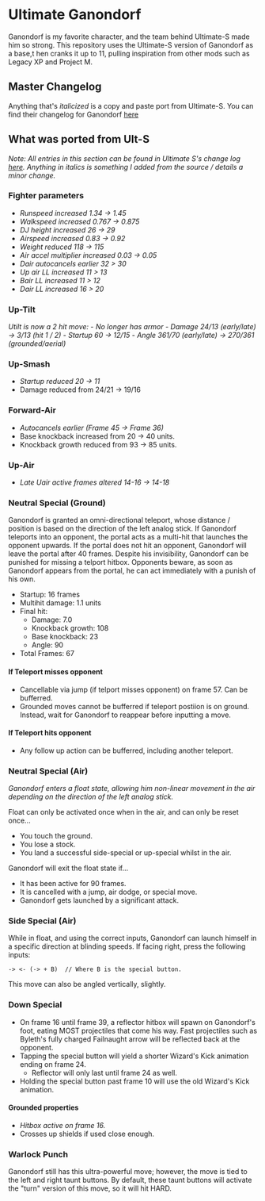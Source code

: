 # Ultimate Ganondorf

Ganondorf is my favorite character, and the team behind Ultimate-S made him so strong. 
This repository uses the Ultimate-S version of Ganondorf as a base,t hen cranks it 
up to 11, pulling inspiration from other mods such as Legacy XP and Project M.

## Master Changelog 

Anything that's *italicized* is a copy and paste port from Ultimate-S. You can find 
their changelog for Ganondorf [here](https://docs.google.com/document/d/1gys8XOEnWDPZlxPB0yOVv1fCWIXJwanWTrETpU23jp4/edit#heading=h.qsh70q)

## What was ported from Ult-S 

*Note: All entries in this section can be found in Ultimate S's change log [here](https://docs.google.com/document/d/1gys8XOEnWDPZlxPB0yOVv1fCWIXJwanWTrETpU23jp4/edit#heading=h.qsh70q). Anything in italics is something I added from the source / details a minor change.*

### Fighter parameters

- *Runspeed increased 1.34 -> 1.45*
- *Walkspeed increased 0.767 -> 0.875*
- *DJ height increased 26 -> 29*
- *Airspeed increased 0.83 -> 0.92*
- *Weight reduced 118 -> 115*
- *Air accel multiplier increased 0.03 -> 0.05*
- *Dair autocancels earlier 32 > 30*
- *Up air LL increased 11 > 13*
- *Bair LL increased 11 > 12*
- *Dair LL increased 16 > 20*

### Up-Tilt

*Utilt is now a 2 hit move:*
    - *No longer has armor*
    - *Damage 24/13 (early/late) -> 3/13 (hit 1 / 2)*
    - *Startup 60 -> 12/15*
    - *Angle 361/70 (early/late) -> 270/361 (grounded/aerial)*

### Up-Smash

- *Startup reduced 20 -> 11*
- Damage reduced from 24/21 -> 19/16

### Forward-Air

- *Autocancels earlier (Frame 45 -> Frame 36)*
- Base knockback increased from 20 -> 40 units.
- Knockback growth reduced from 93 -> 85 units.

### Up-Air 

- *Late Uair active frames altered 14-16 -> 14-18*

### Neutral Special (Ground)

Ganondorf is granted an omni-directional teleport, whose distance / position is based 
on the direction of the left analog stick. If Ganondorf teleports into an opponent, 
the portal acts as a multi-hit that launches the opponent upwards. If the portal does not hit 
an opponent, Ganondorf will leave the portal after 40 frames. Despite his invisibility, 
Ganondorf can be punished for missing a telport hitbox. Opponents beware, as soon as 
Ganondorf appears from the portal, he can act immediately with a punish of his own.

- Startup: 16 frames
- Multihit damage: 1.1 units 
- Final hit: 
    - Damage: 7.0
    - Knockback growth: 108
    - Base knockback: 23 
    - Angle: 90
- Total Frames: 67

#### If Teleport misses opponent

- Cancellable via jump (if telport misses opponent) on frame 57. Can be bufferred.
- Grounded moves cannot be bufferred if teleport postiion is on ground. Instead, 
wait for Ganondorf to reappear before inputting a move.

#### If Teleport hits opponent

- Any follow up action can be bufferred, including another teleport.

### Neutral Special (Air)

*Ganondorf enters a float state, allowing him non-linear movement in the air depending on 
the direction of the left analog stick.* 

Float can only be activated once when in the air, and can only be reset once...

- You touch the ground.
- You lose a stock.
- You land a successful side-special or up-special whilst in the air.

Ganondorf will exit the float state if...

- It has been active for 90 frames.
- It is cancelled with a jump, air dodge, or special move.
- Ganondorf gets launched by a significant attack.

### Side Special (Air)

While in float, and using the correct inputs, Ganondorf can launch himself in a specific
direction at blinding speeds. If facing right, press the following inputs: 
```
-> <- (-> + B)  // Where B is the special button.
```
This move can also be angled vertically, slightly. 

### Down Special 

- On frame 16 until frame 39, a reflector hitbox will spawn on Ganondorf's foot, eating
MOST projectiles that come his way. Fast projectiles such as Byleth's fully charged 
Failnaught arrow will be reflected back at the opponent. 
- Tapping the special button will yield a shorter Wizard's Kick animation ending on frame 24.
    - Reflector will only last until frame 24 as well.
- Holding the special button past frame 10 will use the old Wizard's Kick animation.

#### Grounded properties

- *Hitbox active on frame 16.*
- Crosses up shields if used close enough.

### Warlock Punch 

Ganondorf still has this ultra-powerful move; however, the move is tied to the left and 
right taunt buttons. By default, these taunt buttons will activate the "turn" version 
of this move, so it will hit HARD.



